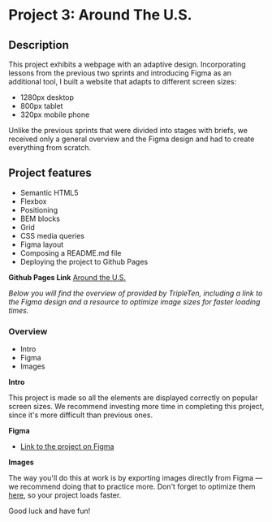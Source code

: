 # Project 3: Around The U.S.

## Description

This project exhibits a webpage with an adaptive design. Incorporating lessons from the previous two sprints and introducing Figma as an additional tool, I built a website that adapts to different screen sizes:

- 1280px desktop
- 800px tablet
- 320px mobile phone

Unlike the previous sprints that were divided into stages with briefs, we received only a general overview and the Figma design and had to create everything from scratch.

## Project features

- Semantic HTML5
- Flexbox
- Positioning
- BEM blocks
- Grid
- CSS media queries
- Figma layout
- Composing a README.md file
- Deploying the project to Github Pages

**Github Pages Link** [Around the U.S.](https://jstitch626.github.io/se_project_aroundtheus/)

_Below you will find the overview of provided by TripleTen, including a link to the Figma design and a resource to optimize image sizes for faster loading times._

### Overview

- Intro
- Figma
- Images

**Intro**

This project is made so all the elements are displayed correctly on popular screen sizes. We recommend investing more time in completing this project, since it's more difficult than previous ones.

**Figma**

- [Link to the project on Figma](https://www.figma.com/file/ii4xxsJ0ghevUOcssTlHZv/Sprint-3%3A-Around-the-US?node-id=0%3A1)

**Images**

The way you'll do this at work is by exporting images directly from Figma — we recommend doing that to practice more. Don't forget to optimize them [here](https://tinypng.com/), so your project loads faster.

Good luck and have fun!
